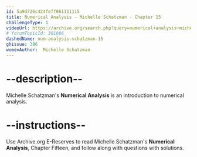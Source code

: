 ```yaml
---
id: 5a9d726c424feff061111115
title: Numerical Analysis - Michelle Schatzman - Chapter 15
challengeType: 1
videoUrl: https://archive.org/search.php?query=numerical+analysis+michelle+schatzman&sin=
# forumTopicId: 301086
dashedName: num-analysis-schatzman-15
ghissue: 396
womenAuthor:  Michelle Schatzman
---
```


# --description--

Michelle Schatzman's __Numerical Analysis__ is an introduction to numerical analysis.

# --instructions--

Use Archive.org E-Reserves to read Michelle Schatzman's __Numerical Analysis__, Chapter Fifteen, and follow along with questions with solutions. 